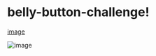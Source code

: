 # belly-button-challenge!


[image](https://github.com/steve3636/belly-button-challenge/assets/139638282/e0578a7f-6dfb-4cca-86bc-a389e1cf1f44)

![image](https://github.com/steve3636/belly-button-challenge/assets/139638282/41aabd8b-febd-4bec-b774-5a52ef580142)
